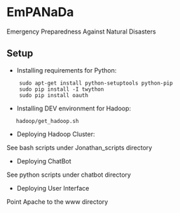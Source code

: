 EmPANaDa
====

Emergency Preparedness Against Natural Disasters


Setup
-----

* Installing requirements for Python:

```
    sudo apt-get install python-setuptools python-pip
    sudo pip install -I twython
    sudo pip install oauth
```


* Installing DEV environment for Hadoop:

```
   hadoop/get_hadoop.sh
```

* Deploying Hadoop Cluster:

See bash scripts under Jonathan_scripts directory


* Deploying ChatBot

See python scripts under chatbot directory


* Deploying User Interface

Point Apache to the www directory
